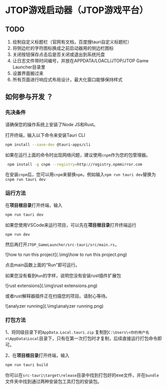 # **JTOP游戏启动器（JTOP游戏平台）**



## **TODO**

1. 绘制自定义标题栏（官网有文档，百度搜tauri自定义标题栏）
2. 将侧边栏的字符图标换成之前启动器用的侧边栏图标
3. 关闭按钮保存点击后是否关闭或退出到系统托盘
4. 让日志文件带时间编号，并放在APPDATA/LOACL/JTOP/JTOP Game Launcher目录里
5. 设置界面搬过来
6. 所有页面进行响应式布局设计，最大化窗口能够保持样式



## 如何参与开发 ？

### 先决条件

请确保您的操作系统上安装了Node JS和Rust。

打开终端，输入以下命令来安装Tauri CLI

```bash
npm install --save-dev @tauri-apps/cli
```

如果在运行上面的命令时出现网络问题，建议使用`cnpm`作为您的包管理器。

```bash
 npm install -g cnpm --registry=http://registry.npmmirror.com
```

在安装`cnpm`后，您可以用`cnpm`来替换`npm`，例如输入`npm run tauri dev`替换为`cnpm run tauri dev`



### 运行方法

在**项目根目录**打开终端，输入

```bash
npm run tauri dev
```

如果您使用VSCode来运行项目，可以先在**项目根目录**打开终端运行

```bash
npm run dev
```

然后再打开`JTOP_GameLauncher/src-tauri/src/main.rs`，

![how to run this project](.\img\how to run this project.png)

点击main函数上面的“Run”即可运行。

如果您没有看到`Run`的字样，说明您没有安装rust插件扩展包

![rust extensions](.\img\rust extensions.png)

或者rust解释器插件正在扫描您的项目。请耐心等待。

![analyzer running](.\img\analyzer running.png)

### 打包方法

1、将同级目录下的`AppData.Local.tauri.zip` 复制到`C:\Users\<你的用户名>\AppData\Local`目录下，只有在第一次打包时才复制，后续直接运行打包命令即可。

2、在**项目根目录**打开终端，输入

```bash
npm run tauri build
```

你可以在`src-tauri\target\release`目录中找到打包好的exe文件，并在`bundle`文件夹中找到通过两种安装包工具打包的安装包。

